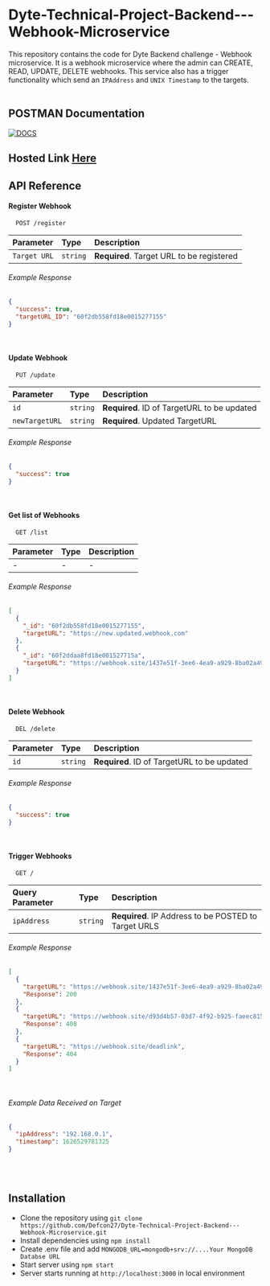 # Dyte-Technical-Project-Backend---Webhook-Microservice

This repository contains the code for Dyte Backend challenge - Webhook microservice. It is a webhook microservice where the admin can CREATE, READ, UPDATE, DELETE webhooks. This service also has a trigger functionality which send an `IPAddress` and `UNIX Timestamp` to the targets.
<br><br>



## POSTMAN Documentation
[![DOCS](https://img.shields.io/badge/Documentation-see%20docs-orange?style=for-the-badge&logo=postman)](https://documenter.getpostman.com/view/15724687/TzmCgYUu) 



## Hosted Link <a href="https://dyte-webhook-service.herokuapp.com/">Here</a>


## API Reference

#### Register Webhook

```http
  POST /register
```

| Parameter | Type     | Description                                 |
| :-------- | :------- | :------------------------------------------ |
| `Target URL` | `string` | **Required**. Target URL to be registered|
###### Example Response
```json
{
  "success": true,
  "targetURL_ID": "60f2db558fd18e0015277155"
}
```
<br>



#### Update Webhook

```http
  PUT /update
```

| Parameter     | Type     | Description                                 |
| :--------     | :------- | :------------------------------------------ |
| `id`          | `string` | **Required**. ID of TargetURL to be updated |
| `newTargetURL`| `string` | **Required**. Updated TargetURL |
###### Example Response
```json
{
  "success": true
}
```
<br>




#### Get list of Webhooks

```http
  GET /list
```

| Parameter | Type     | Description                |
| :-------- | :------- | :------------------------- |
| -         |        - |                           -|
###### Example Response
```json
[
  {
    "_id": "60f2db558fd18e0015277155",
    "targetURL": "https://new.updated.webhook.com"
  },
  {
    "_id": "60f2ddaa8fd18e001527715a",
    "targetURL": "https://webhook.site/1437e51f-3ee6-4ea9-a929-8ba02a490545"
  }
]
```
<br>





#### Delete Webhook

```http
  DEL /delete
```

| Parameter     | Type     | Description                                 |
| :--------     | :------- | :-----------------------------------------  |
| `id`          | `string` | **Required**. ID of TargetURL to be updated |
###### Example Response
```json
{
  "success": true
}
```
<br>




#### Trigger Webhooks

```http
  GET /
```

| Query Parameter| Type     | Description                                          |
| :--------     | :------- | :-----------------------------------------           |
| `ipAddress`   | `string` | **Required**. IP Address to be POSTED to Target URLS |
###### Example Response
```json
[
  {
    "targetURL": "https://webhook.site/1437e51f-3ee6-4ea9-a929-8ba02a490545",
    "Response": 200
  },
  {
    "targetURL": "https://webhook.site/d93d4b57-03d7-4f92-b925-faeec815f018",
    "Response": 408
  },
  {
    "targetURL": "https://webhook.site/deadlink",
    "Response": 404
  }
]
```
<br>

###### Example Data Received on Target
```json
{
  "ipAddress": "192.168.0.1",
  "timestamp": 1626529781325
}
```


<br>
<br>





## Installation
 - Clone the repository using `git clone https://github.com/Defcon27/Dyte-Technical-Project-Backend---Webhook-Microservice.git`
 - Install dependencies using `npm install`
 - Create .env file and add `MONGODB_URL=mongodb+srv://....Your MongoDB Databse URL`
 - Start server using `npm start`
 - Server starts running at `http://localhost:3000` in local environment


